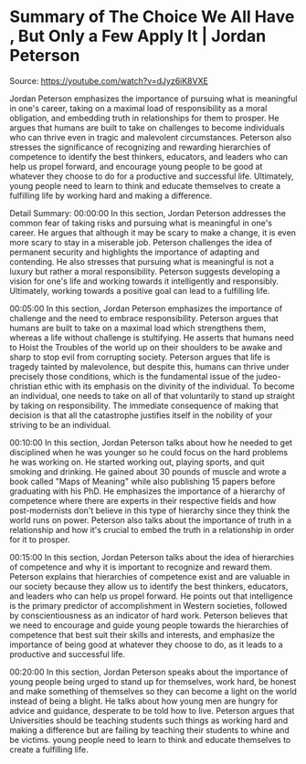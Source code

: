 # Summary of The Choice We All Have , But Only a Few Apply It | Jordan Peterson

Source: https://youtube.com/watch?v=dJyz6iK8VXE

Jordan Peterson emphasizes the importance of pursuing what is meaningful in one's career, taking on a maximal load of responsibility as a moral obligation, and embedding truth in relationships for them to prosper. He argues that humans are built to take on challenges to become individuals who can thrive even in tragic and malevolent circumstances. Peterson also stresses the significance of recognizing and rewarding hierarchies of competence to identify the best thinkers, educators, and leaders who can help us propel forward, and encourage young people to be good at whatever they choose to do for a productive and successful life. Ultimately, young people need to learn to think and educate themselves to create a fulfilling life by working hard and making a difference.

Detail Summary: 
00:00:00
In this section, Jordan Peterson addresses the common fear of taking risks and pursuing what is meaningful in one's career. He argues that although it may be scary to make a change, it is even more scary to stay in a miserable job. Peterson challenges the idea of permanent security and highlights the importance of adapting and contending. He also stresses that pursuing what is meaningful is not a luxury but rather a moral responsibility. Peterson suggests developing a vision for one's life and working towards it intelligently and responsibly. Ultimately, working towards a positive goal can lead to a fulfilling life.

00:05:00
In this section, Jordan Peterson emphasizes the importance of challenge and the need to embrace responsibility. Peterson argues that humans are built to take on a maximal load which strengthens them, whereas a life without challenge is stultifying. He asserts that humans need to Hoist the Troubles of the world up on their shoulders to be awake and sharp to stop evil from corrupting society. Peterson argues that life is tragedy tainted by malevolence, but despite this, humans can thrive under precisely those conditions, which is the fundamental issue of the judeo-christian ethic with its emphasis on the divinity of the individual. To become an individual, one needs to take on all of that voluntarily to stand up straight by taking on responsibility. The immediate consequence of making that decision is that all the catastrophe justifies itself in the nobility of your striving to be an individual.

00:10:00
In this section, Jordan Peterson talks about how he needed to get disciplined when he was younger so he could focus on the hard problems he was working on. He started working out, playing sports, and quit smoking and drinking. He gained about 30 pounds of muscle and wrote a book called "Maps of Meaning" while also publishing 15 papers before graduating with his PhD. He emphasizes the importance of a hierarchy of competence where there are experts in their respective fields and how post-modernists don't believe in this type of hierarchy since they think the world runs on power. Peterson also talks about the importance of truth in a relationship and how it's crucial to embed the truth in a relationship in order for it to prosper.

00:15:00
In this section, Jordan Peterson talks about the idea of hierarchies of competence and why it is important to recognize and reward them. Peterson explains that hierarchies of competence exist and are valuable in our society because they allow us to identify the best thinkers, educators, and leaders who can help us propel forward. He points out that intelligence is the primary predictor of accomplishment in Western societies, followed by conscientiousness as an indicator of hard work. Peterson believes that we need to encourage and guide young people towards the hierarchies of competence that best suit their skills and interests, and emphasize the importance of being good at whatever they choose to do, as it leads to a productive and successful life.

00:20:00
In this section, Jordan Peterson speaks about the importance of young people being urged to stand up for themselves, work hard, be honest and make something of themselves so they can become a light on the world instead of being a blight. He talks about how young men are hungry for advice and guidance, desperate to be told how to live. Peterson argues that Universities should be teaching students such things as working hard and making a difference but are failing by teaching their students to whine and be victims. young people need to learn to think and educate themselves to create a fulfilling life.

